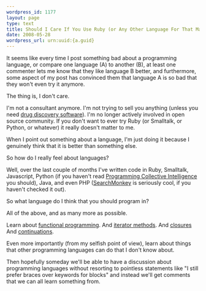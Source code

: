 ```yaml
--- 
wordpress_id: 1177
layout: page
type: text
title: Should I Care If You Use Ruby (or Any Other Language For That Matter)?
date: 2008-05-28  
wordpress_url: urn:uuid:{a.guid}
---
```

<p>It seems like every time I post something bad about a programming language, or compare one language (A) to another (B), at least one commenter lets me know that they like language B better, and furthermore, some aspect of my post has convinced them that language A is so bad that they won't even try it anymore.</p>

<p>The thing is, I don't care.</p>

<p>I'm not a consultant anymore. I'm not trying to sell you anything (unless you need <a href="http://www.collaborativedrug.com">drug discovery software</a>). I'm no longer actively involved in open source community. If you don't want to ever try Ruby (or Smalltalk, or Python, or whatever) it really doesn't matter to me.</p>

<p>When I point out something about a language, I'm just doing it because I genuinely think that it is better than something else.</p>

<p>So how do I really feel about languages?</p>

<p>Well, over the last couple of months I've written code in Ruby, Smalltalk, Javascript, Python (if you haven't read <a href="http://www.amazon.com/gp/redirect.html?ie=UTF8&amp;location=http%3A%2F%2Fwww.amazon.com%2FProgramming-Collective-Intelligence-Building-Applications%2Fdp%2F0596529325%3Fie%3DUTF8%26s%3Dbooks%26qid%3D1211961731%26sr%3D1-1&amp;tag=schradblog-20&amp;linkCode=ur2&amp;camp=1789&amp;creative=9325">Programming Collective Intelligence</a><img src="http://www.assoc-amazon.com/e/ir?t=schradblog-20&amp;l=ur2&amp;o=1" width="1" height="1" border="0" alt="" style="border:none !important; margin:0px !important;" /> you should), Java, and even PHP (<a href="http://developer.yahoo.com/searchmonkey/">SearchMonkey</a> is seriously cool, if you haven't checked it out).</p>

<p>So what language do I think that you should program in?</p>

<p>All of the above, and as many more as possible.</p>

<p>Learn about <a href="http://www.defmacro.org/ramblings/fp.html">functional programming</a>. And <a href="http://www.ruby-doc.org/docs/ProgrammingRuby/html/tut_containers.html">iterator methods</a>. And <a href="http://en.wikipedia.org/wiki/Closure">closures</a> And <a href="http://www.ps.uni-sb.de/~duchier/python/continuations.html">continuations</a>.</p>

<p>Even more importantly (from my selfish point of view), learn about things that other programming languages can do that I don't know about.</p>

<p>Then hopefully someday we'll be able to have a discussion about programming languages without resorting to pointless statements like "I still prefer braces over keywords for blocks" and instead we'll get comments that we can all learn something from.</p>
